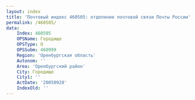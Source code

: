 ```yaml
---
layout: index
title: 'Почтовый индекс 460505: отделение почтовой связи Почты России'
permalink: /460505/
data:
    Index: 460505
    OPSName: Городище
    OPSType: О
    OPSSubm: 460999
    Region: 'Оренбургская область'
    Autonom: ''
    Area: 'Оренбургский район'
    City: Городище
    City1: ''
    ActDate: '20050928'
    IndexOld: ''
---
```

